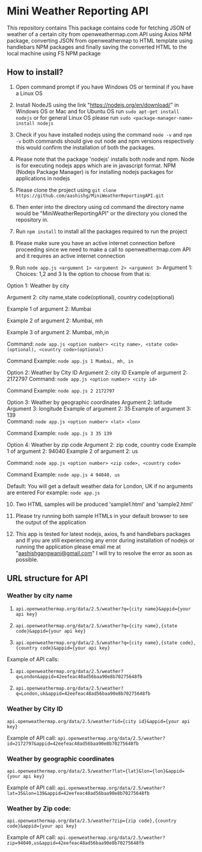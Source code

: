 # Mini Weather Reporting API

This repository contains This package contains code for fetching JSON of weather of a certain city from openweathermap.com API using Axios NPM package, converting JSON from openweathermap to HTML template using handlebars NPM packages and finally saving the converted HTML to the local machine using FS NPM package


## How to install?
1. Open command prompt if you have Windows OS or terminal if you have a Linux OS

2. Install NodeJS using the link "https://nodejs.org/en/download/" in Windows OS or Mac and for Ubuntu OS run `sudo apt-get install nodejs` or for general Linux OS please run `sudo <package-manager-name> install nodejs`

3. Check if you have installed nodejs using the command `node -v` and `npm -v` both commands should give out node and npm versions respectively this would confirm the installation of both the packages. 

4. Please note that the package 'nodejs' installs both node and npm. Node is for executing nodejs apps which are in javascript format. NPM (Nodejs Package Manager) is for installing nodejs packages for applications in nodejs

5. Please clone the project using `git clone https://github.com/aashishg/MiniWeatherReportingAPI.git`

6. Then enter into the directory using cd command  the directory name would be "MiniWeatherReportingAPI" or the directory you cloned the repository in.

7. Run `npm install` to install all the packages required to run the project

8. Please make sure you have an active internet connection before proceeding since we need to make a call to openweathermap.com API and it requires an active internet connection

9. Run `node app.js <argument 1> <argument 2> <argument 3>` 
Argument 1: Choices: 1,2 and 3
Is the option to choose from that is: 

Option 1: Weather by city 

Argument 2: city name,state code(optional), country code(optional) 

Example 1 of argument 2: Mumbai

Example 2 of argument 2: Mumbai, mh

Example 3 of argument 2: Mumbai, mh,in

Command: `node app.js <option number> <city name>, <state code>(optional), <country code>(optional)` 

Command Example: `node app.js 1 Mumbai, mh, in`

Option 2: Weather by City ID
Argument 2: city ID
Example of argument 2: 2172797
Command: `node app.js <option number> <city id>`

Command Example: `node app.js 2 2172797`

Option 3: Weather by geographic coordinates
Argument 2: latitude
Argument 3: longitude
Example of argument 2: 35
Example of argument 3: 139  
Command: `node app.js <option number> <lat> <lon>`

Command Example: `node app.js 3 35 139`

Option 4: Weather by zip code
Argument 2: zip code, country code
Example 1 of argument 2: 94040
Example 2 of argument 2: us

Command: `node app.js <option number> <zip code>, <country code>`

Command Example: `node app.js 4 94040, us`

Default: You will get a default weather data for London, UK if no arguments are entered
For example: `node app.js`

10. Two HTML samples will be produced 'sample1.html' and 'sample2.html'

11. Please try running both sample HTMLs in your default browser to see the output of the application

12. This app is tested for latest nodejs, axios, fs and handlebars packages and If you are still experiencing any error during installation of nodejs or running the application please email me at "aashishgangwani@gmail.com" I will try to resolve the error as soon as possible.


## URL structure for API

### Weather by city name
1. `api.openweathermap.org/data/2.5/weather?q={city name}&appid={your api key}`

2. `api.openweathermap.org/data/2.5/weather?q={city name},{state code}&appid={your api key}`

3. `api.openweathermap.org/data/2.5/weather?q={city name},{state code},{country code}&appid={your api key}`

Example of API calls:
1. `api.openweathermap.org/data/2.5/weather?q=London&appid=42eefeac48ad56baa90e8b70275648fb`

2. `api.openweathermap.org/data/2.5/weather?q=London,uk&appid=42eefeac48ad56baa90e8b70275648fb`

### Weather by City ID
 `api.openweathermap.org/data/2.5/weather?id={city id}&appid={your api key}`

Example of API call: 
 `api.openweathermap.org/data/2.5/weather?id=2172797&appid=42eefeac48ad56baa90e8b70275648fb`

### Weather by geographic coordinates
 `api.openweathermap.org/data/2.5/weather?lat={lat}&lon={lon}&appid={your api key}`

Example of API call:
 `api.openweathermap.org/data/2.5/weather?lat=35&lon=139&appid=42eefeac48ad56baa90e8b70275648fb`

### Weather by Zip code:
 `api.openweathermap.org/data/2.5/weather?zip={zip code},{country code}&appid={your api key}`

 Example of API call:
 `api.openweathermap.org/data/2.5/weather?zip=94040,us&appid=42eefeac48ad56baa90e8b70275648fb`




